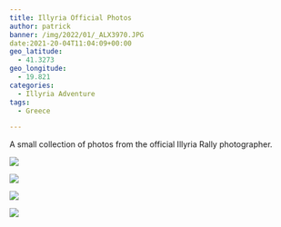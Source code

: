 ```yaml
---
title: Illyria Official Photos
author: patrick
banner: /img/2022/01/_ALX3970.JPG
date:2021-20-04T11:04:09+00:00
geo_latitude:
  - 41.3273
geo_longitude:
  - 19.821
categories:
  - Illyria Adventure
tags:
  - Greece

---
```


A small collection of photos from the official Illyria Rally photographer.

![](/img/2022/01/_ALX3968.JPG)

![](/img/2022/01/_ALX3969.JPG)

![](/img/2022/01/_ALX5704.JPG)

![](/img/2022/01/_ALX5708.JPG)